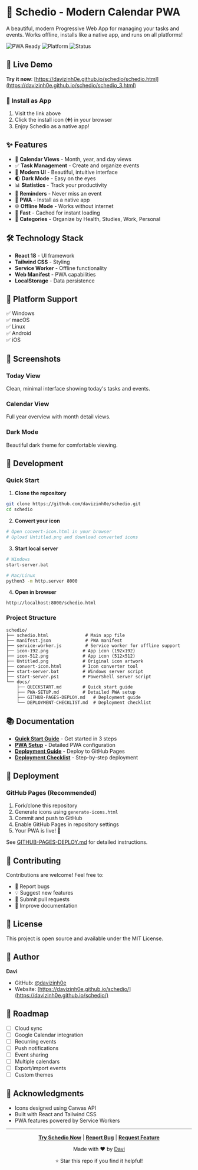 # 📅 Schedio - Modern Calendar PWA

A beautiful, modern Progressive Web App for managing your tasks and events. Works offline, installs like a native app, and runs on all platforms!

![PWA Ready](https://img.shields.io/badge/PWA-Ready-brightgreen)
![Platform](https://img.shields.io/badge/Platform-Cross--Platform-blue)
![Status](https://img.shields.io/badge/Status-Live-success)

## 🚀 Live Demo

**Try it now**: [https://davizinh0e.github.io/schedio/schedio.html](https://davizinh0e.github.io/schedio/schedio_3.html)

### 📱 Install as App

1. Visit the link above
2. Click the install icon (➕) in your browser
3. Enjoy Schedio as a native app!

## ✨ Features

- 📆 **Calendar Views** - Month, year, and day views
- ✅ **Task Management** - Create and organize events
- 🎨 **Modern UI** - Beautiful, intuitive interface
- 🌓 **Dark Mode** - Easy on the eyes
- 📊 **Statistics** - Track your productivity
- 🔔 **Reminders** - Never miss an event
- 📱 **PWA** - Install as a native app
- 🌐 **Offline Mode** - Works without internet
- 🚀 **Fast** - Cached for instant loading
- 🎯 **Categories** - Organize by Health, Studies, Work, Personal

## 🛠️ Technology Stack

- **React 18** - UI framework
- **Tailwind CSS** - Styling
- **Service Worker** - Offline functionality
- **Web Manifest** - PWA capabilities
- **LocalStorage** - Data persistence

## 📱 Platform Support

✅ Windows  
✅ macOS  
✅ Linux  
✅ Android  
✅ iOS  

## 🎨 Screenshots

### Today View
Clean, minimal interface showing today's tasks and events.

### Calendar View
Full year overview with month detail views.

### Dark Mode
Beautiful dark theme for comfortable viewing.

## 🔧 Development

### Quick Start

1. **Clone the repository**
```bash
git clone https://github.com/davizinh0e/schedio.git
cd schedio
```

2. **Convert your icon**
```bash
# Open convert-icon.html in your browser
# Upload Untitled.png and download converted icons
```

3. **Start local server**
```bash
# Windows
start-server.bat

# Mac/Linux
python3 -m http.server 8000
```

4. **Open in browser**
```
http://localhost:8000/schedio.html
```

### Project Structure

```
schedio/
├── schedio.html              # Main app file
├── manifest.json             # PWA manifest
├── service-worker.js         # Service worker for offline support
├── icon-192.png             # App icon (192x192)
├── icon-512.png             # App icon (512x512)
├── Untitled.png             # Original icon artwork
├── convert-icon.html        # Icon converter tool
├── start-server.bat         # Windows server script
├── start-server.ps1         # PowerShell server script
└── docs/
    ├── QUICKSTART.md        # Quick start guide
    ├── PWA-SETUP.md         # Detailed PWA setup
    ├── GITHUB-PAGES-DEPLOY.md   # Deployment guide
    └── DEPLOYMENT-CHECKLIST.md  # Deployment checklist
```

## 📚 Documentation

- **[Quick Start Guide](QUICKSTART.md)** - Get started in 3 steps
- **[PWA Setup](PWA-SETUP.md)** - Detailed PWA configuration
- **[Deployment Guide](GITHUB-PAGES-DEPLOY.md)** - Deploy to GitHub Pages
- **[Deployment Checklist](DEPLOYMENT-CHECKLIST.md)** - Step-by-step deployment

## 🚀 Deployment

### GitHub Pages (Recommended)

1. Fork/clone this repository
2. Generate icons using `generate-icons.html`
3. Commit and push to GitHub
4. Enable GitHub Pages in repository settings
5. Your PWA is live! 🎉

See [GITHUB-PAGES-DEPLOY.md](GITHUB-PAGES-DEPLOY.md) for detailed instructions.

## 🤝 Contributing

Contributions are welcome! Feel free to:

- 🐛 Report bugs
- 💡 Suggest new features
- 🔧 Submit pull requests
- 📖 Improve documentation

## 📄 License

This project is open source and available under the MIT License.

## 👤 Author

**Davi**
- GitHub: [@davizinh0e](https://github.com/davizinh0e)
- Website: [https://davizinh0e.github.io/schedio/](https://davizinh0e.github.io/schedio/)

## 🎯 Roadmap

- [ ] Cloud sync
- [ ] Google Calendar integration
- [ ] Recurring events
- [ ] Push notifications
- [ ] Event sharing
- [ ] Multiple calendars
- [ ] Export/import events
- [ ] Custom themes

## 🙏 Acknowledgments

- Icons designed using Canvas API
- Built with React and Tailwind CSS
- PWA features powered by Service Workers

---

<div align="center">

**[Try Schedio Now](https://davizinh0e.github.io/schedio/schedio.html)** | **[Report Bug](https://github.com/davizinh0e/schedio/issues)** | **[Request Feature](https://github.com/davizinh0e/schedio/issues)**

Made with ❤️ by [Davi](https://github.com/davizinh0e)

⭐ Star this repo if you find it helpful!

</div>
